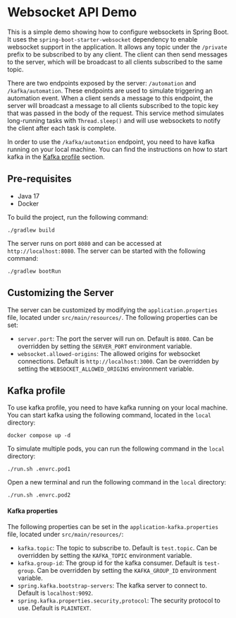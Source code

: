# Websocket API Demo

This is a simple demo showing how to configure websockets in Spring Boot. It uses the `spring-boot-starter-websocket` dependency to enable websocket support in the application. It allows any topic under the `/private` prefix to be subscribed to by any client. The client can then send messages to the server, which will be broadcast to all clients subscribed to the same topic.

There are two endpoints exposed by the server: `/automation` and `/kafka/automation`. These endpoints are used to simulate triggering an automation event. When a client sends a message to this endpoint, the server will broadcast a message to all clients subscribed to the topic key that was passed in the body of the request. This service method simulates long-running tasks with `Thread.sleep()` and will use websockets to notify the client after each task is complete.

In order to use the `/kafka/automation` endpoint, you need to have kafka running on your local machine. You can find the instructions on how to start kafka in the [Kafka profile](#kafka-profile) section.

## Pre-requisites
- Java 17
- Docker

To build the project, run the following command:
```shell
./gradlew build
```

The server runs on port `8080` and can be accessed at `http://localhost:8080`.
The server can be started with the following command:
```shell
./gradlew bootRun
```

## Customizing the Server
The server can be customized by modifying the `application.properties` file, located under `src/main/resources/`. The following properties can be set:
- `server.port`: The port the server will run on. Default is `8080`. Can be overridden by setting the `SERVER_PORT` environment variable.
- `websocket.allowed-origins`: The allowed origins for websocket connections. Default is `http://localhost:3000`. Can be overridden by setting the `WEBSOCKET_ALLOWED_ORIGINS` environment variable.

## Kafka profile

To use kafka profile, you need to have kafka running on your local machine. You can start kafka using the following command, located in the `local` directory:
```shell
docker compose up -d
```

To simulate multiple pods, you can run the following command in the `local` directory:
```shell
./run.sh .envrc.pod1
```
Open a new terminal and run the following command in the `local` directory:
```shell
./run.sh .envrc.pod2
```

#### Kafka properties
The following properties can be set in the `application-kafka.properties` file, located under `src/main/resources/`:
- `kafka.topic`: The topic to subscribe to. Default is `test.topic`. Can be overridden by setting the `KAFKA_TOPIC` environment variable.
- `kafka.group-id`: The group id for the kafka consumer. Default is `test-group`. Can be overridden by setting the `KAFKA_GROUP_ID` environment variable.
- `spring.kafka.bootstrap-servers`: The kafka server to connect to. Default is `localhost:9092`.
- `spring.kafka.properties.security,protocol`: The security protocol to use. Default is `PLAINTEXT`.
